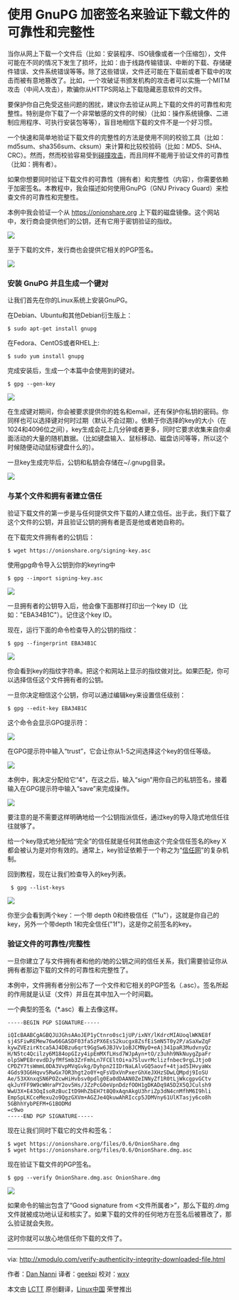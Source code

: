 使用 GnuPG 加密签名来验证下载文件的可靠性和完整性
================================================================================
当你从网上下载一个文件后（比如：安装程序、ISO镜像或者一个压缩包），文件可能在不同的情况下发生了损坏，比如：由于线路传输错误、中断的下载、存储硬件错误、文件系统错误等等。除了这些错误，文件还可能在下载前或者下载中的攻击而被有意地篡改了。比如，一个攻破证书颁发机构的攻击者可以实施一个MITM攻击（中间人攻击），欺骗你从HTTPS网站上下载隐藏恶意软件的文件。

要保护你自己免受这些问题的困扰，建议你去验证从网上下载的文件的可靠性和完整性。特别是你下载了一个非常敏感的文件的时候）（比如：操作系统镜像、二进制应用程序、可执行安装包等等），盲目地相信下载的文件不是一个好习惯。

一个快速和简单地验证下载文件的完整性的方法是使用不同的校验工具（比如：md5sum、sha356sum、cksum）来计算和比较校验码（比如：MD5、SHA、CRC）。然而，然而校验容易受到[碰撞攻击][1]，而且同样不能用于验证文件的可靠性（比如：拥有者）。


如果你想要同时验证下载文件的可靠性（拥有者）和完整性（内容），你需要依赖于加密签名。本教程中，我会描述如何使用GnuPG（GNU Privacy Guard）来检查文件的可靠性和完整性。

本例中我会验证一个从 https://onionshare.org 上下载的磁盘镜像。这个网站中，发行商会提供他们的公钥，还有它用于密钥验证的指纹。

![](https://farm4.staticflickr.com/3933/15360287249_1bc4380a67_z.jpg)

至于下载的文件，发行商也会提供它相关的PGP签名。

![](https://farm6.staticflickr.com/5597/15360894527_e12bedce63_z.jpg)

### 安装 GnuPG 并且生成一个键对 ###

让我们首先在你的Linux系统上安装GnuPG。

在Debian、Ubuntu和其他Debian衍生版上：

    $ sudo apt-get install gnupg 

在Fedora、CentOS或者RHEL上:

    $ sudo yum install gnupg

完成安装后，生成一个本篇中会使用到的键对。

    $ gpg --gen-key 

![](https://farm6.staticflickr.com/5612/15360848908_ae171c485e_z.jpg)

在生成键对期间，你会被要求提供你的姓名和email，还有保护你私钥的密码。你同样也可以选择键对何时过期（默认不会过期）。依赖于你选择的key的大小（在1024和4096位之间），key生成会花上几分钟或者更多，同时它要求收集来自你桌面活动的大量的随机数据。（比如键盘输入、鼠标移动、磁盘访问等等，所以这个时候随便动动鼠标键盘什么的）。

一旦key生成完毕后，公钥和私钥会存储在~/.gnupg目录。

![](https://farm4.staticflickr.com/3942/15544226021_a9fbde1e9c_z.jpg)

### 与某个文件和拥有者建立信任 ###

验证下载文件的第一步是与任何提供文件下载的人建立信任。出于此，我们下载了这个文件的公钥，并且验证公钥的拥有者是否是他或者她自称的。

在下载完文件拥有者的公钥后：

    $ wget https://onionshare.org/signing-key.asc 

使用gpg命令导入公钥到你的keyring中

    $ gpg --import signing-key.asc 

![](https://farm6.staticflickr.com/5613/15360894397_48fec1ef05_z.jpg)

一旦拥有者的公钥导入后，他会像下面那样打印出一个key ID（比如："EBA34B1C"）。记住这个key ID。

现在，运行下面的命令检查导入的公钥的指纹：

    $ gpg --fingerprint EBA34B1C 

![](https://farm6.staticflickr.com/5614/15360894427_feb4df8894_z.jpg)

你会看到key的指纹字符串。把这个和网站上显示的指纹做对比。如果匹配，你可以选择信任这个文件拥有者的公钥。

一旦你决定相信这个公钥，你可以通过编辑key来设置信任级别：

    $ gpg --edit-key EBA34B1C

这个命令会显示GPG提示符：

![](https://farm4.staticflickr.com/3945/14926729683_ec6d98fcbc_z.jpg)

在GPG提示符中输入“trust”，它会让你从1-5之间选择这个key的信任等级。

![](https://farm6.staticflickr.com/5613/15547746702_bee019accc_z.jpg)

本例中，我决定分配给它“4”，在这之后，输入“sign”用你自己的私钥签名，接着输入在GPG提示符中输入“save”来完成操作。

![](https://farm6.staticflickr.com/5608/15544225981_f2254e406e_z.jpg)

要注意的是不需要这样明确地给一个公钥指派信任，通过key的导入隐式地信任往往就够了。

给一个key隐式地分配给“完全”的信任就是任何其他由这个完全信任签名的key X都会被认为是对你有效的。通常上，key验证依赖于一个称之为“[信任网][2]”的复杂机制。

回到教程，现在让我们检查导入的key列表。

     $ gpg --list-keys 

![](https://farm6.staticflickr.com/5616/14926159344_b77946ddc9_z.jpg)

你至少会看到两个key：一个带 depth 0和终极信任（"1u"），这就是你自己的key，另外一个带depth 1和完全信任("1f")，这是你之前签名的key。

### 验证文件的可靠性/完整性 ###

一旦你建立了与文件拥有者和他的/她的公钥之间的信任关系，我们需要验证你从拥有者那边下载的文件的可靠性和完整性了。

本例中，文件拥有者分别公布了一个文件和它相关的PGP签名（.asc）。签名所起的作用就是认证（文件）并且在其中加入一个时间戳。

一个典型的签名（*.asc）看上去像这样。

    -----BEGIN PGP SIGNATURE-----
    
    iQIcBAABCgAGBQJUJGhsAAoJEP1yCtnro0sc1jUP/ixNY/lKdrcMIAUoqlWKNE8f
    sj4SFiwREMew76w66GASDF03fa5zPX6EsS2kucgx8ZsfEiSmN5T0y2P/aSaXwZqF
    kywZVEzirKtca5AJ4DBzu6qrt9GgSw6JBJVv1oBJCMNyO+eAj341paR3MudvnyQz
    H/N5tc4Qcilzy6M184opGIzy4ipEmMXfLHsd7WJpAyn+tO/z3uhh9NkNuygZpaFr
    olpSWPE8revdDJyfMfSmb3ZrFmhLn7FCEltOi+a7SluvrMclizfnbec9rgLJtjo0
    CPDZY7tsWmmL0DA3VvpMVqGvkg/Dyhpn2IIDrNaLAlvGQ5aovf+4tjad5IHvyaWx
    4Gds93G6Hqvv5RwGx7OR3hgt2o0Y+qFsVDxVnPxerGhXeJXHzSDwLQMpdj9IoSU
    Ae/53XXnxqSN6POZcwHiHvbsv0pdlg0Ea0dDAAN0ZeINNyZf1R0tLjWkcgpvGCtv
    qkJuYFF9W9cWHraPY2ov5Hs/JZzPcG0eVpnDdzfOOH1gDKADq9A5D2X5QJCulsh9
    WwU3X+E43OqIsoRzBucItD9HhZbEH7t8Q0xAqnAkgU3hriZp3dN4cnMfhM6I9hli
    EmpSpLKCceMexu2o9QgzGXVm+AGZJe4QkuwAhRIccp5JDMVny61UlKTasjy6co8h
    5GBhhYybPEFM+G1BODMd
    =c9wo
    -----END PGP SIGNATURE-----

现在让我们同时下载它的文件和签名：

    $ wget https://onionshare.org/files/0.6/OnionShare.dmg
    $ wget https://onionshare.org/files/0.6/OnionShare.dmg.asc

现在验证下载文件的PGP签名。

    $ gpg --verify OnionShare.dmg.asc OnionShare.dmg 

![](https://farm4.staticflickr.com/3940/15361265960_c64f19707d_z.jpg)

如果命令的输出包含了“Good signature from <文件所属者>”，那么下载的.dmg文件就被成功地认证和核实了。如果下载的文件的任何地方在签名后被篡改了，那么验证就会失败。

这时你就可以放心地信任你下载的文件了。

--------------------------------------------------------------------------------

via: http://xmodulo.com/verify-authenticity-integrity-downloaded-file.html

作者：[Dan Nanni][a]
译者：[geekpi](https://github.com/geekpi)
校对：[wxy](https://github.com/wxy)

本文由 [LCTT](https://github.com/LCTT/TranslateProject) 原创翻译，[Linux中国](http://linux.cn/) 荣誉推出

[a]:http://xmodulo.com/author/nanni
[1]:http://en.wikipedia.org/wiki/Collision_attack
[2]:https://www.gnupg.org/gph/en/manual/x334.html
